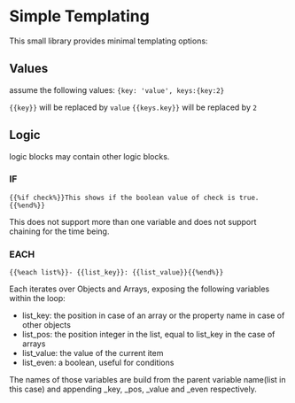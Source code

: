 # Simple Templating

This small library provides minimal templating options:

## Values

assume the following values: `{key: 'value', keys:{key:2}`

`{{key}}` will be replaced by `value`
`{{keys.key}}` will be replaced by `2`

## Logic

logic blocks may contain other logic blocks.

### IF

`{{%if check%}}This shows if the boolean value of check is true.{{%end%}}`

This does not support more than one variable and does not support chaining for the time being.

### EACH

`{{%each list%}}- {{list_key}}: {{list_value}}{{%end%}}`

Each iterates over Objects and Arrays, exposing the following variables within the loop:

- list_key: the position in case of an array or the property name in case of other objects
- list_pos: the position integer in the list, equal to list_key in the case of arrays
- list_value: the value of the current item
- list_even: a boolean, useful for conditions

The names of those variables are build from the parent variable name(list in this case) and appending _key, _pos, _value and _even respectively.